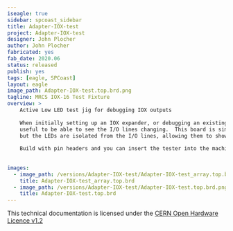 ```yaml
---
iseagle: true
sidebar: spcoast_sidebar
title: Adapter-IOX-test
project: Adapter-IOX-test
designer: John Plocher
author: John Plocher
fabricated: yes
fab_date: 2020.06
status: released
publish: yes
tags: [eagle, SPCoast]
layout: eagle
image_path: Adapter-IOX-test.top.brd.png
tagline: MRCS IOX-16 Test Fixture
overview: >
    Active Low LED test jig for debugging IOX outputs
    
    When initially setting up an IOX expander, or debugging an existing installation, it is
    useful to be able to see the I/O lines changing.  This board is similar to the CMRI Output Test Card,
    but the LEDs are isolated from the I/O lines, allowing them to show the status of both outputs and inputs.
    
    Build with pin headers and you can insert the tester into the machined headers on the IOX or cpNode boards.
    
    
images:
  - image_path: /versions/Adapter-IOX-test/Adapter-IOX-test_array.top.brd.png
    title: Adapter-IOX-test_array.top.brd
  - image_path: /versions/Adapter-IOX-test/Adapter-IOX-test.top.brd.png
    title: Adapter-IOX-test.top.brd
---
```



This technical documentation is licensed under the [CERN Open Hardware Licence v1.2](http://www.ohwr.org/attachments/2388/cern_ohl_v_1_2.txt)
